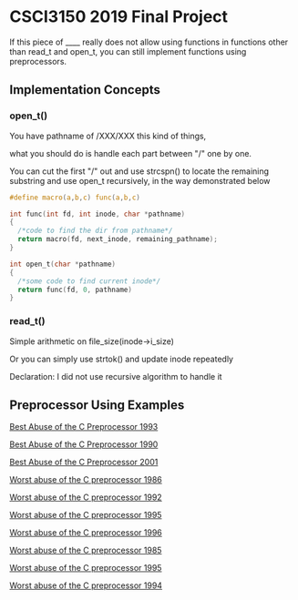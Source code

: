 # CSCI3150 2019 Final Project
If this piece of ____ really does not allow using functions in functions other than read_t and open_t, you can still implement functions using preprocessors.

## Implementation Concepts
### open_t()
You have pathname of /XXX/XXX this kind of things,

what you should do is handle each part between "/" one by one.

You can cut the first "/" out and use strcspn() to locate the remaining substring and use open_t recursively, in the way demonstrated below

```c
#define macro(a,b,c) func(a,b,c)

int func(int fd, int inode, char *pathname)
{
  /*code to find the dir from pathname*/
  return macro(fd, next_inode, remaining_pathname);
}

int open_t(char *pathname)
{
  /*some code to find current inode*/
  return func(fd, 0, pathname)
}
```

### read_t()

Simple arithmetic on file_size(inode->i_size)

Or you can simply use strtok() and update inode repeatedly

Declaration: I did not use recursive algorithm to handle it

## Preprocessor Using Examples

[Best Abuse of the C Preprocessor 1993](http://www.de.ioccc.org/years.html#1993_dgibson)

[Best Abuse of the C Preprocessor 1990](http://www.de.ioccc.org/years.html#1990_dg)

[Best Abuse of the C Preprocessor 2001](http://www.de.ioccc.org/years.html#2001_herrmann1)

[Worst abuse of the C preprocessor 1986](http://www.de.ioccc.org/years.html#1986_hague)

[Worst abuse of the C preprocessor 1992](http://www.de.ioccc.org/years.html#1992_lush)

[Worst abuse of the C preprocessor 1995](http://www.de.ioccc.org/years.html#1995_vanschnitz)

[Worst abuse of the C preprocessor 1996](http://www.de.ioccc.org/years.html#1996_schweikh1)

[Worst abuse of the C preprocessor 1985](http://www.de.ioccc.org/years.html#1985_sicherman)

[Worst abuse of the C preprocessor 1995](http://www.de.ioccc.org/years.html#1995_vanschnitz)

[Worst abuse of the C preprocessor 1994](http://www.de.ioccc.org/years.html#1994_westley)
